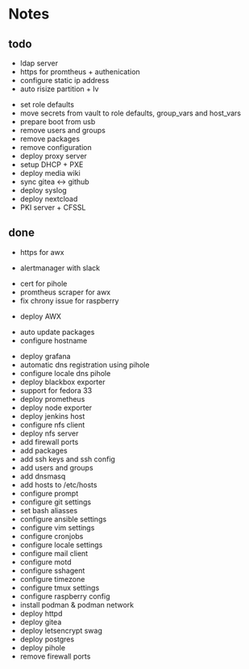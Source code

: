 # Notes

## todo

- ldap server
- https for promtheus + authenication
- configure static ip address
- auto risize partition + lv
* set role defaults
* move secrets from vault to role defaults, group_vars and host_vars
* prepare boot from usb
* remove users and groups
* remove packages
* remove configuration
* deploy proxy server
* setup DHCP + PXE
* deploy media wiki
* sync gitea <-> github
* deploy syslog
* deploy nextcload
* PKI server + CFSSL

## done

- https for awx
* alertmanager with slack
- cert for pihole
- promtheus scraper for awx
- fix chrony issue for raspberry
* deploy AWX
- auto update packages
- configure hostname
* deploy grafana
* automatic dns registration using pihole
* configure locale dns pihole
* deploy blackbox exporter
* support for fedora 33
* deploy prometheus
* deploy node exporter
* deploy jenkins host
* configure nfs client
* deploy nfs server
* add firewall ports
* add packages
* add ssh keys and ssh config
* add users and groups
* add dnsmasq
* add hosts to /etc/hosts
* configure prompt
* configure git settings
* set bash aliasses
* configure ansible settings
* configure vim settings
* configure cronjobs
* configure locale settings
* configure mail client
* configure motd
* configure sshagent
* configure timezone
* configure tmux settings
* configure raspberry config 
* install podman & podman network
* deploy httpd
* deploy gitea
* deploy letsencrypt swag
* deploy postgres
* deploy pihole
* remove firewall ports

